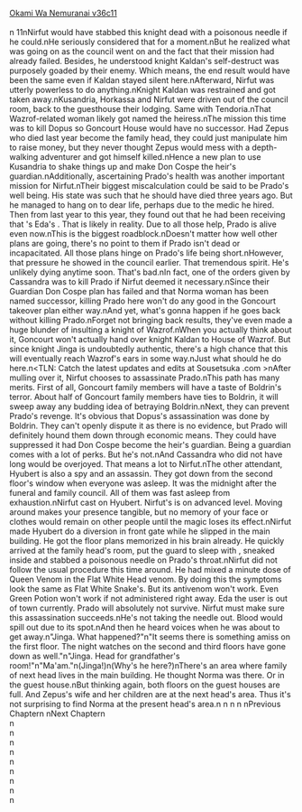 [Okami Wa Nemuranai v36c11](https://www.sousetsuka.com/2021/02/okami-wa-nemuranai-3611.html)
<br/><br/>
n 11nNirfut would have stabbed this knight dead with a poisonous needle if he could.nHe seriously considered that for a moment.nBut he realized what was going on as the council went on and the fact that their mission had already failed. Besides, he understood knight Kaldan's self-destruct was purposely goaded by their enemy. Which means, the end result would have been the same even if Kaldan stayed silent here.nAfterward, Nirfut was utterly powerless to do anything.nKnight Kaldan was restrained and got taken away.nKusandria, Horkassa and Nirfut were driven out of the council room, back to the guesthouse their lodging. Same with Tendoria.nThat Wazrof-related woman likely got named the heiress.nThe mission this time was to kill Dopus so Goncourt House would have no successor. Had Zepus who died last year become the family head, they could just manipulate him to raise money, but they never thought Zepus would mess with a depth-walking adventurer and got himself killed.nHence a new plan to use Kusandria to shake things up and make Don Cospe the heir's guardian.nAdditionally, ascertaining Prado's health was another important mission for Nirfut.nTheir biggest miscalculation could be said to be Prado's well being. His state was such that he should have died three years ago. But he managed to hang on to dear life, perhaps due to the medic he hired. Then from last year to this year, they found out that he had been receiving that <Healing Hand of Herb Saint>'s Eda's <Recovery>. That <Recovery> is likely <Purification> in reality. Due to all those help, Prado is alive even now.nThis is the biggest roadblock.nDoesn't matter how well other plans are going, there's no point to them if Prado isn't dead or incapacitated. All those plans hinge on Prado's life being short.nHowever, that pressure he showed in the council earlier. That tremendous spirit. He's unlikely dying anytime soon. That's bad.nIn fact, one of the orders given by Cassandra was to kill Prado if Nirfut deemed it necessary.nSince their Guardian Don Cospe plan has failed and that Norma woman has been named successor, killing Prado here won't do any good in the Goncourt takeover plan either way.nAnd yet, what's gonna happen if he goes back without killing Prado.nForget not bringing back results, they've even made a huge blunder of insulting a knight of Wazrof.nWhen you actually think about it, Goncourt won't actually hand over knight Kaldan to House of Wazrof. But since knight Jinga is undoubtedly authentic, there's a high chance that this will eventually reach Wazrof's ears in some way.nJust what should he do here.n<TLN: Catch the latest updates and edits at Sousetsuka .com >nAfter mulling over it, Nirfut chooses to assassinate Prado.nThis path has many merits. First of all, Goncourt family members will have a taste of Boldrin's terror. About half of Goncourt family members have ties to Boldrin, it will sweep away any budding idea of betraying Boldrin.nNext, they can prevent Prado's revenge. It's obvious that Dopus's assassination was done by Boldrin. They can't openly dispute it as there is no evidence, but Prado will definitely hound them down through economic means. They could have suppressed it had Don Cospe become the heir's guardian. Being a guardian comes with a lot of perks. But he's not.nAnd Cassandra who did not have long would be overjoyed. That means a lot to Nirfut.nThe other attendant, Hyubert is also a spy and an assassin. They got down from the second floor's window when everyone was asleep. It was the midnight after the funeral and family council. All of them was fast asleep from exhaustion.nNirfut cast <Concealment> on Hyubert. Nirfut's <Concealment> is on advanced level. Moving around makes your presence tangible, but no memory of your face or clothes would remain on other people until the magic loses its effect.nNirfut made Hyubert do a diversion in front gate while he slipped in the main building. He got the floor plans memorized in his brain already. He quickly arrived at the family head's room, put the guard to sleep with <Sleep Wand>, sneaked inside and stabbed a poisonous needle on Prado's throat.nNirfut did not follow the usual procedure this time around. He had mixed a minute dose of Queen Venom in the Flat White Head venom. By doing this the symptoms look the same as Flat White Snake's. But its antivenom won't work. Even Green Potion won't work if not administered right away. Eda the <Purification> user is out of town currently. Prado will absolutely not survive. Nirfut must make sure this assassination succeeds.nHe's not taking the needle out. Blood would spill out due to its spot.nAnd then he heard voices when he was about to get away.n"Jinga. What happened?"n"It seems there is something amiss on the first floor. The night watches on the second and third floors have gone down as well."n"Jinga. Head for grandfather's room!"n"Ma'am."n(Jinga!)n(Why's he here?)nThere's an area where family of next head lives in the main building. He thought Norma was there. Or in the guest house.nBut thinking again, both floors on the guest houses are full. And Zepus's wife and her children are at the next head's area. Thus it's not surprising to find Norma at the present head's area.n n n n nPrevious Chaptern nNext Chaptern<br/>
n<br/>
n<br/>
n<br/>
n<br/>
n<br/>
n<br/>
n<br/>
n<br/>
n<br/>
